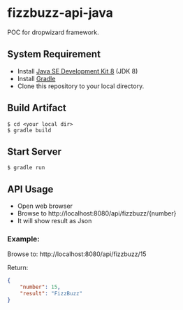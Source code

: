 # fizzbuzz-api-java

POC for dropwizard framework.

## System Requirement
- Install [Java SE Development Kit 8](http://www.oracle.com/technetwork/java/javase/downloads/jdk8-downloads-2133151.html) (JDK 8)
- Install [Gradle](https://www.gradle.org/)
- Clone this repository to your local directory.

## Build Artifact

```
$ cd <your local dir>
$ gradle build
```

## Start Server

```
$ gradle run
```

## API Usage
- Open web browser
- Browse to http://localhost:8080/api/fizzbuzz/{number}
- It will show result as Json

### Example:

Browse to: http://localhost:8080/api/fizzbuzz/15

Return:
```json
{
    "number": 15,
    "result": "FizzBuzz"
}
```
